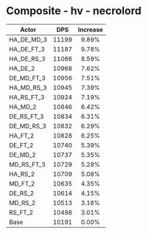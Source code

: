# Composite - hv - necrolord
| Actor | DPS | Increase |
|---|:---:|:---:|
|HA_DE_MD_3|11199|9.89%|
|HA_DE_FT_3|11187|9.78%|
|HA_DE_RS_3|11066|8.59%|
|HA_DE_2|10968|7.62%|
|DE_MD_FT_3|10956|7.51%|
|HA_MD_RS_3|10945|7.39%|
|HA_RS_FT_3|10924|7.19%|
|HA_MD_2|10846|6.42%|
|DE_RS_FT_3|10834|6.31%|
|DE_MD_RS_3|10832|6.29%|
|HA_FT_2|10828|6.25%|
|DE_FT_2|10740|5.39%|
|DE_MD_2|10737|5.35%|
|MD_RS_FT_3|10729|5.28%|
|HA_RS_2|10709|5.08%|
|MD_FT_2|10635|4.35%|
|DE_RS_2|10614|4.15%|
|MD_RS_2|10513|3.16%|
|RS_FT_2|10498|3.01%|
|Base|10191|0.00%|

